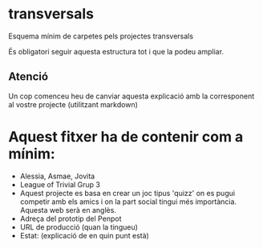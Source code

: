 # transversals
Esquema mínim de carpetes pels projectes transversals

És obligatori seguir aquesta estructura tot i que la podeu ampliar.

## Atenció
Un cop comenceu heu de canviar aquesta explicació amb la corresponent al vostre projecte (utilitzant markdown)


# Aquest fitxer ha de contenir com a mínim:
 * Alessia, Asmae, Jovita
 * League of Trivial Grup 3
 * Aquest projecte es basa en crear un joc tipus 'quizz' on es pugui competir amb els amics i on la part social tingui més importància. Aquesta web serà en anglès.
 * Adreça del prototip del Penpot
 * URL de producció (quan la tingueu)
 * Estat: (explicació de en quin punt està)
